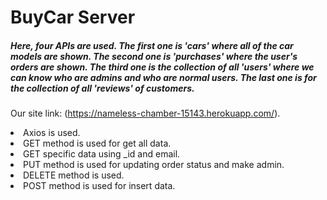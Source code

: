 # BuyCar Server

<h5>
Here, four APIs are used. The first one is 'cars' where all of the car models are shown. The second one is 'purchases' where the user's orders are shown. The third one is the collection of all 'users' where we can know who are admins and who are normal users. The last one is for the collection of all 'reviews' of customers.
</h5>

Our site link: (https://nameless-chamber-15143.herokuapp.com/).

<li>Axios is used.</li>
<li>GET method is used for get all data.</li>
<li>GET specific data using _id and email.</li>
<li>PUT method is used for updating order status and make admin.</li>
<li>DELETE method is used.</li>
<li>POST method is used for insert data.</li>
